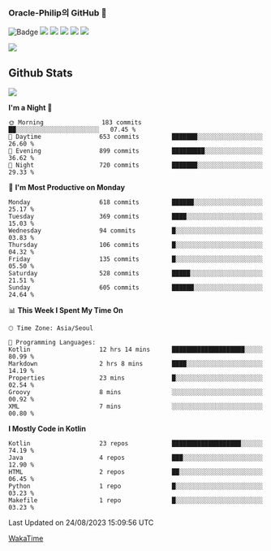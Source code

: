 ### Oracle-Philip의 GitHub 👋

![Badge](http://img.shields.io/badge/-Java-black?style=flat-square)
<img src="https://img.shields.io/badge/ -Kotlin-black?style=flat-square&logo=Kotlin&logoColor=#7F52FF"/></a>
<img src="https://img.shields.io/badge/ -Dart-black?style=flat-square&logo=Dart&logoColor=#0175C2"/></a>
<img src="https://img.shields.io/badge/ -Android-black?style=flat-square&logo=Android&logoColor=#3DDC84"/></a>
<img src="https://img.shields.io/badge/ -Flutter-black?style=flat-square&logo=Flutter&logoColor=#02569B"/></a>
<img src="https://img.shields.io/badge/ -Firebase-black?style=flat-square&logo=Firebase&logoColor=#FFCA28"/></a>

<img src="https://img.shields.io/badge/ -BLE-black?style=flat-square&logo=Bluetooth&logoColor=#0082FC"/></a>

<!--
<img src="https://img.shields.io/badge/ -STM32F103-black?style=flat-square&logo=STMicroelectronics&logoColor=#03234B"/></a>
<img src="https://img.shields.io/badge/ -Qt-black?style=flat-square&logo=Qt&logoColor=#41CD52"/></a>
-->

<!--
![Badge](http://img.shields.io/badge/-Java-black?style=flat-square)
![Badge](http://img.shields.io/badge/-Koltin-black?style=flat-square)
![Badge](http://img.shields.io/badge/-Dart-black?style=flat-square)
![Badge](http://img.shields.io/badge/-Android-black?style=flat-square)
![Badge](http://img.shields.io/badge/-Flutter-black?style=flat-square)
![Badge](http://img.shields.io/badge/-Firebase-black?style=flat-square)
-->

## Github Stats  
<div align="left"><img src="https://github-readme-stats.vercel.app/api?username=Oracle-Philip&show_icons=true&count_private=true&hide_border=true" align="center" /></div>


<!--START_SECTION:waka-->
**I'm a Night 🦉** 

```text
🌞 Morning                183 commits         ██░░░░░░░░░░░░░░░░░░░░░░░   07.45 % 
🌆 Daytime                653 commits         ███████░░░░░░░░░░░░░░░░░░   26.60 % 
🌃 Evening                899 commits         █████████░░░░░░░░░░░░░░░░   36.62 % 
🌙 Night                  720 commits         ███████░░░░░░░░░░░░░░░░░░   29.33 % 
```
📅 **I'm Most Productive on Monday** 

```text
Monday                   618 commits         ██████░░░░░░░░░░░░░░░░░░░   25.17 % 
Tuesday                  369 commits         ████░░░░░░░░░░░░░░░░░░░░░   15.03 % 
Wednesday                94 commits          █░░░░░░░░░░░░░░░░░░░░░░░░   03.83 % 
Thursday                 106 commits         █░░░░░░░░░░░░░░░░░░░░░░░░   04.32 % 
Friday                   135 commits         █░░░░░░░░░░░░░░░░░░░░░░░░   05.50 % 
Saturday                 528 commits         █████░░░░░░░░░░░░░░░░░░░░   21.51 % 
Sunday                   605 commits         ██████░░░░░░░░░░░░░░░░░░░   24.64 % 
```


📊 **This Week I Spent My Time On** 

```text
🕑︎ Time Zone: Asia/Seoul

💬 Programming Languages: 
Kotlin                   12 hrs 14 mins      ████████████████████░░░░░   80.99 % 
Markdown                 2 hrs 8 mins        ████░░░░░░░░░░░░░░░░░░░░░   14.19 % 
Properties               23 mins             █░░░░░░░░░░░░░░░░░░░░░░░░   02.54 % 
Groovy                   8 mins              ░░░░░░░░░░░░░░░░░░░░░░░░░   00.92 % 
XML                      7 mins              ░░░░░░░░░░░░░░░░░░░░░░░░░   00.80 % 
```

**I Mostly Code in Kotlin** 

```text
Kotlin                   23 repos            ███████████████████░░░░░░   74.19 % 
Java                     4 repos             ███░░░░░░░░░░░░░░░░░░░░░░   12.90 % 
HTML                     2 repos             ██░░░░░░░░░░░░░░░░░░░░░░░   06.45 % 
Python                   1 repo              █░░░░░░░░░░░░░░░░░░░░░░░░   03.23 % 
Makefile                 1 repo              █░░░░░░░░░░░░░░░░░░░░░░░░   03.23 % 
```




 Last Updated on 24/08/2023 15:09:56 UTC
<!--END_SECTION:waka-->


<!--
**Oracle-Philip/Oracle-Philip** is a ✨ _special_ ✨ repository because its `README.md` (this file) appears on your GitHub profile.

Here are some ideas to get you started:

- 🔭 I’m currently working on ...
- 🌱 I’m currently learning ...
- 👯 I’m looking to collaborate on ...
- 🤔 I’m looking for help with ...
- 💬 Ask me about ...
- 📫 How to reach me: ...
- 😄 Pronouns: ...
- ⚡ Fun fact: ...
-->


[WakaTime](https://wakatime.com/dashboard)
